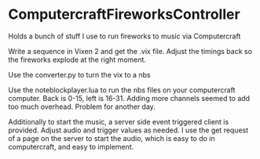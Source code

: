 # ComputercraftFireworksController
Holds a bunch of stuff I use to run fireworks to music via Computercraft

Write a sequence in Vixen 2 and get the .vix file. Adjust the timings back so the fireworks explode at the right moment. 

Use the converter.py to turn the vix to a nbs

Use the noteblockplayer.lua to run the nbs files on your computercraft computer. Back is 0-15, left is 16-31. Adding more channels seemed to add too much overhead. Problem for another day.

Additionally to start the music, a server side event triggered client is provided. Adjust audio and trigger values as needed. I use the get request of a page on the server to start the audio, which is easy to do in computercraft, and easy to implement.
